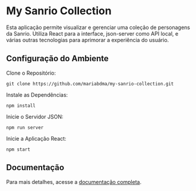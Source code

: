 # My Sanrio Collection 

Esta aplicação permite visualizar e gerenciar uma coleção de personagens da Sanrio. Utiliza React para a interface, json-server como API local, e várias outras tecnologias para aprimorar a experiência do usuário.

## Configuração do Ambiente

Clone o Repositório:

`git clone https://github.com/mariabdma/my-sanrio-collection.git`

Instale as Dependências:

 `npm install`

Inicie o Servidor JSON:

`npm run server`


Inicie a Aplicação React:

 `npm start`

## Documentação
Para mais detalhes, acesse a [documentação completa](https://docs.google.com/document/d/149hghKAyg23Up3AQ_OXkO6Y4ZPE6Sl-Rlsvac_ttL6M/edit).

